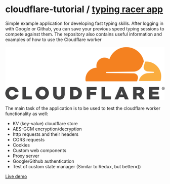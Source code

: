 # cloudflare-tutorial / [typing racer app](https://github-proxy.maksgalochkin2.workers.dev/test/index.html)


 Simple example application for developing fast typing skills. After logging in with Google or Github, you can save your previous speed typing sessions to compete against them. The repository also contains useful information and examples of how to use the Cloudflare worker

<img src="https://raw.githubusercontent.com/Halochkin/Cloudflare/master/StateManagement(TypingRacerApp)/static/img/1200px-Cloudflare-logo-vector.svg.png" style="text-align: center"/>

The main task of the application is to be used to test the cloudflare worker functionality as well: 
- KV (key-value) cloudflare store
- AES-GCM encryption/decryption
- http requests and their headers
- CORS requests
- Cookies
- Custom web components
- Proxy server
- Google/Github authentication
- Test of custom state manager (Similar to Redux, but better=))

[Live demo](https://github-proxy.maksgalochkin2.workers.dev/test/index.html)

